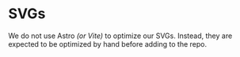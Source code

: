 # SVGs

We do not use Astro _(or Vite)_ to optimize our SVGs. Instead, they are expected to be optimized by hand before adding to the repo.
